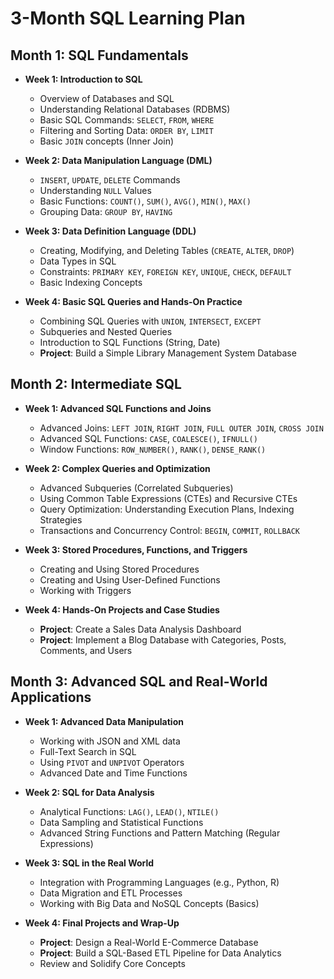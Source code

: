 
# 3-Month SQL Learning Plan

## Month 1: SQL Fundamentals

- **Week 1: Introduction to SQL**
  - Overview of Databases and SQL
  - Understanding Relational Databases (RDBMS)
  - Basic SQL Commands: `SELECT`, `FROM`, `WHERE`
  - Filtering and Sorting Data: `ORDER BY`, `LIMIT`
  - Basic `JOIN` concepts (Inner Join)

- **Week 2: Data Manipulation Language (DML)**
  - `INSERT`, `UPDATE`, `DELETE` Commands
  - Understanding `NULL` Values
  - Basic Functions: `COUNT()`, `SUM()`, `AVG()`, `MIN()`, `MAX()`
  - Grouping Data: `GROUP BY`, `HAVING`

- **Week 3: Data Definition Language (DDL)**
  - Creating, Modifying, and Deleting Tables (`CREATE`, `ALTER`, `DROP`)
  - Data Types in SQL
  - Constraints: `PRIMARY KEY`, `FOREIGN KEY`, `UNIQUE`, `CHECK`, `DEFAULT`
  - Basic Indexing Concepts

- **Week 4: Basic SQL Queries and Hands-On Practice**
  - Combining SQL Queries with `UNION`, `INTERSECT`, `EXCEPT`
  - Subqueries and Nested Queries
  - Introduction to SQL Functions (String, Date)
  - **Project**: Build a Simple Library Management System Database

## Month 2: Intermediate SQL

- **Week 1: Advanced SQL Functions and Joins**
  - Advanced Joins: `LEFT JOIN`, `RIGHT JOIN`, `FULL OUTER JOIN`, `CROSS JOIN`
  - Advanced SQL Functions: `CASE`, `COALESCE()`, `IFNULL()`
  - Window Functions: `ROW_NUMBER()`, `RANK()`, `DENSE_RANK()`

- **Week 2: Complex Queries and Optimization**
  - Advanced Subqueries (Correlated Subqueries)
  - Using Common Table Expressions (CTEs) and Recursive CTEs
  - Query Optimization: Understanding Execution Plans, Indexing Strategies
  - Transactions and Concurrency Control: `BEGIN`, `COMMIT`, `ROLLBACK`

- **Week 3: Stored Procedures, Functions, and Triggers**
  - Creating and Using Stored Procedures
  - Creating and Using User-Defined Functions
  - Working with Triggers

- **Week 4: Hands-On Projects and Case Studies**
  - **Project**: Create a Sales Data Analysis Dashboard
  - **Project**: Implement a Blog Database with Categories, Posts, Comments, and Users

## Month 3: Advanced SQL and Real-World Applications

- **Week 1: Advanced Data Manipulation**
  - Working with JSON and XML data
  - Full-Text Search in SQL
  - Using `PIVOT` and `UNPIVOT` Operators
  - Advanced Date and Time Functions

- **Week 2: SQL for Data Analysis**
  - Analytical Functions: `LAG()`, `LEAD()`, `NTILE()`
  - Data Sampling and Statistical Functions
  - Advanced String Functions and Pattern Matching (Regular Expressions)

- **Week 3: SQL in the Real World**
  - Integration with Programming Languages (e.g., Python, R)
  - Data Migration and ETL Processes
  - Working with Big Data and NoSQL Concepts (Basics)

- **Week 4: Final Projects and Wrap-Up**
  - **Project**: Design a Real-World E-Commerce Database
  - **Project**: Build a SQL-Based ETL Pipeline for Data Analytics
  - Review and Solidify Core Concepts

